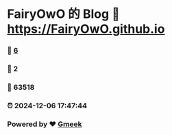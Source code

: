 # FairyOwO 的 Blog :link: https://FairyOwO.github.io 
### :page_facing_up: [6](https://FairyOwO.github.io/tag.html) 
### :speech_balloon: 2 
### :hibiscus: 63518 
### :alarm_clock: 2024-12-06 17:47:44 
### Powered by :heart: [Gmeek](https://github.com/Meekdai/Gmeek)
